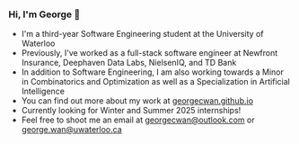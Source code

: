 ### Hi, I'm George 👋
- I'm a third-year Software Engineering student at the University of Waterloo
- Previously, I've worked as a full-stack software engineer at Newfront Insurance, Deephaven Data Labs, NielsenIQ, and TD Bank
- In addition to Software Engineering, I am also working towards a Minor in Combinatorics and Optimization as well as a Specialization in Artificial Intelligence
- You can find out more about my work at [georgecwan.github.io](https://georgecwan.github.io)
- Currently looking for Winter and Summer 2025 internships!
- Feel free to shoot me an email at [georgecwan@outlook.com](mailto:georgecwan@outlook.com) or [george.wan@uwaterloo.ca](mailto:george.wan@uwaterloo.ca)
